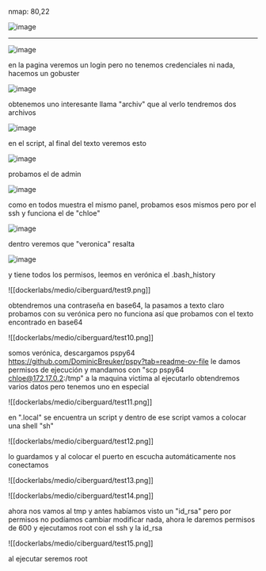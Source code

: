nmap: 80,22

![image](https://github.com/user-attachments/assets/fba15d80-3b23-4fea-acf4-369ee0beb7df)

---

![image](https://github.com/user-attachments/assets/1b7f8f8b-a371-44f7-b444-410e080139ee)

en la pagina veremos un login pero no tenemos credenciales ni nada, hacemos un gobuster 

![image](https://github.com/user-attachments/assets/2b0dd101-eda3-4939-a3d9-4ae6c8ebf686)

obtenemos uno interesante llama "archiv"  que al verlo tendremos dos archivos 

![image](https://github.com/user-attachments/assets/466dc1a5-f68a-43ac-8e12-683fa809dd9f)

en el script, al final del texto veremos esto

![image](https://github.com/user-attachments/assets/3b8c8f48-8b52-4a8d-b71f-ed9728aee471)

probamos el de admin

![image](https://github.com/user-attachments/assets/a1e7cf67-2f04-4b11-a062-fbe373203197)

como en todos muestra el mismo panel, probamos esos mismos pero por el ssh y funciona el de "chloe"

![image](https://github.com/user-attachments/assets/4a9275be-0522-47d5-b643-1aef0f357103)

dentro veremos que "veronica" resalta 

![image](https://github.com/user-attachments/assets/4fb7d7e7-7964-4724-a4a7-078c56378435)

y tiene todos los permisos, leemos en verónica el .bash_history

![[dockerlabs/medio/ciberguard/test9.png]]

obtendremos una contraseña en base64, la pasamos a texto claro probamos con su verónica pero no funciona así que probamos con el texto encontrado en base64 

![[dockerlabs/medio/ciberguard/test10.png]]

somos verónica, descargamos pspy64 https://github.com/DominicBreuker/pspy?tab=readme-ov-file le damos permisos de ejecución y mandamos con "scp pspy64 chloe@172.17.0.2:/tmp" a la maquina victima 
al ejecutarlo obtendremos varios datos pero tenemos uno en especial 

![[dockerlabs/medio/ciberguard/test11.png]]

en ".local" se encuentra un script y dentro de ese script vamos a colocar una shell "sh" 

![[dockerlabs/medio/ciberguard/test12.png]]

lo guardamos y al colocar el puerto en escucha automáticamente nos conectamos 

![[dockerlabs/medio/ciberguard/test13.png]]

![[dockerlabs/medio/ciberguard/test14.png]]

ahora nos vamos al tmp y antes habíamos visto un "id_rsa" pero por permisos no podíamos cambiar modificar nada, ahora le daremos permisos de 600 y ejecutamos root con el ssh y la id_rsa 

 ![[dockerlabs/medio/ciberguard/test15.png]]

al ejecutar seremos root
